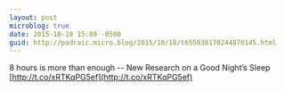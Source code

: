 ```yaml
---
layout: post
microblog: true
date: 2015-10-18 15:09 -0500
guid: http://padraic.micro.blog/2015/10/18/t655838170244870145.html
---
```

8 hours is more than enough -- New Research on a Good Night’s Sleep [http://t.co/xRTKqPG5ef](http://t.co/xRTKqPG5ef)
